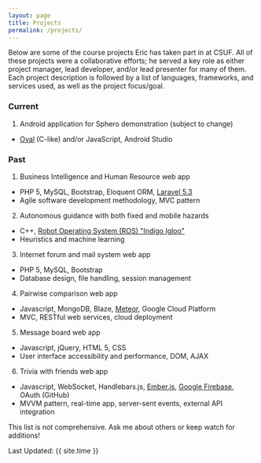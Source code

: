 ```yaml
---
layout: page
title: Projects
permalink: /projects/
---
```


Below are some of the course projects Eric has taken part in at CSUF. All of
these projects were a collaborative efforts; he served a key role as either
project manager, lead developer, and/or lead presenter for many of them. Each
project description is followed by a list of languages, frameworks, and
services used, as well as the project focus/goal.

### Current

1. Android application for Sphero demonstration (subject to change)
  * [Oval](https://sdk.sphero.com/robot-languages/oval-language/) (C-like) and/or JavaScript, Android Studio

### Past

1. Business Intelligence and Human Resource web app
  * PHP 5, MySQL, Bootstrap, Eloquent ORM, [Laravel 5.3](https://laravel.com/)
  * Agile software development methodology, MVC pattern
2. Autonomous guidance with both fixed and mobile hazards
  * C++, [Robot Operating System (ROS) "Indigo Igloo"](http://ros.org/)
  * Heuristics and machine learning
3. Internet forum and mail system web app
  * PHP 5, MySQL, Bootstrap
  * Database design, file handling, session management
4. Pairwise comparison web app
  * Javascript, MongoDB, Blaze, [Meteor](https://www.meteor.com/), Google Cloud Platform
  * MVC, RESTful web services, cloud deployment
5. Message board web app
  * Javascript, jQuery, HTML 5, CSS
  * User interface accessibility and performance, DOM, AJAX
6. Trivia with friends web app
  * Javascript, WebSocket, Handlebars.js, [Ember.js](https://emberjs.com/), [Google Firebase](https://firebase.google.com/), OAuth (GitHub)
  * MVVM pattern, real-time app, server-sent events, external API integration

This list is not comprehensive. Ask me about others or keep watch for additions!

Last Updated: {{ site.time }}
